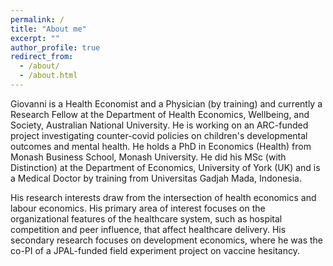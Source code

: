 ```yaml
---
permalink: /
title: "About me"
excerpt: ""
author_profile: true
redirect_from: 
  - /about/
  - /about.html
---
```


Giovanni is a Health Economist and a Physician (by training) and currently a Research Fellow at the Department of Health Economics, Wellbeing, and Society, Australian National University. He is working on an ARC-funded project investigating counter-covid policies on children's developmental outcomes and mental health. He holds a PhD in Economics (Health) from Monash Business School, Monash University. He did his MSc (with Distinction) at the Department of Economics, University of York (UK) and is a Medical Doctor by training from Universitas Gadjah Mada, Indonesia.

His research interests draw from the intersection of health economics and labour economics. His primary area of interest focuses on the organizational features of the healthcare system, such as hospital competition and peer influence, that affect healthcare delivery. His secondary research focuses on development economics, where he was the co-PI of a JPAL-funded field experiment project on vaccine hesitancy.

